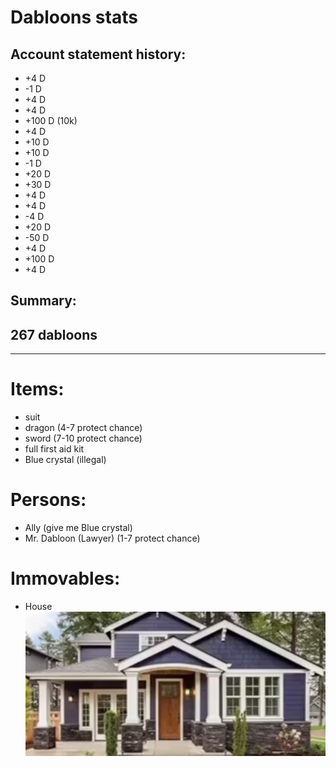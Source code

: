 # Dabloons stats

## Account statement history:

-   +4 D
-   -1 D
-   +4 D
-   +4 D
-   +100 D (10k)
-   +4 D
-   +10 D
-   +10 D
-   -1 D
-   +20 D
-   +30 D
-   +4 D
-   +4 D
-   -4 D
-   +20 D
-   -50 D
-   +4 D
-   +100 D
-   +4 D

## Summary:

## 267 dabloons

---

# Items:

-   suit
-   dragon (4-7 protect chance)
-   sword (7-10 protect chance)
-   full first aid kit
-   Blue crystal (illegal)

# Persons:

-   Ally (give me Blue crystal)
-   Mr. Dabloon (Lawyer) (1-7 protect chance)

# Immovables:

-   House
    ![Dom](dom.png)
